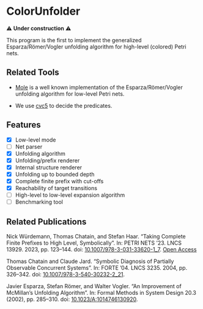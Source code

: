 ColorUnfolder
=============
⚠️ **Under construction** ⚠️

This program is the first to implement the generalized Esparza/Römer/Vogler unfolding algorithm for high-level (colored) Petri nets.

Related Tools
-------------

- [Mole](http://www.lsv.fr/~schwoon/tools/mole/)
  is a well known implementation of the Esparza/Römer/Vogler unfolding algorithm for low-level Petri nets.

- We use [cvc5](https://github.com/cvc5/cvc5) to decide the predicates.

Features
--------

- [x] Low-level mode
- [ ] Net parser
- [x] Unfolding algorithm
- [x] Unfolding/prefix renderer
- [x] Internal structure renderer
- [x] Unfolding up to bounded depth
- [x] Complete finite prefix with cut-offs
- [x] Reachability of target transitions
- [ ] High-level to low-level expansion algorithm
- [ ] Benchmarking tool

Related Publications
--------------------

Nick Würdemann, Thomas Chatain, and Stefan Haar.
“Taking Complete Finite Prefixes to High Level, Symbolically”.
In: PETRI NETS ’23. LNCS 13929. 2023, pp. 123–144.
doi: [10.1007/978-3-031-33620-1_7](https://www.doi.org/10.1007/978-3-031-33620-1_7).
[Open Access](https://hal.science/hal-04029490v1)

Thomas Chatain and Claude Jard.
“Symbolic Diagnosis of Partially Observable Concurrent Systems”.
In: FORTE ’04. LNCS 3235. 2004, pp. 326–342.
doi: [10.1007/978-3-540-30232-2_21](https://www.doi.org/10.1007/978-3-540-30232-2_21).

Javier Esparza, Stefan Römer, and Walter Vogler.
“An Improvement of McMillan’s Unfolding Algorithm”.
In: Formal Methods in System Design 20.3 (2002), pp. 285–310.
doi: [10.1023/A:1014746130920](https://www.doi.org/10.1023/A:1014746130920).
